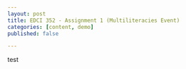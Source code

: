 ```yaml
---
layout: post
title: EDCI 352 - Assignment 1 (Multiliteracies Event)
categories: [content, demo]
published: false

---
```


test
<!--
Drawing on funds of knowledge, and integrating understandings from our course, 
readings and BC Curriculum, you will create a critically-informed reflection (as either
an – approximately -  25 minute podcast, video or 4 page paper) on a text or 
literacy event that helped to shape your views of teaching and learning. You will 
then examine and discuss how the BC Curriculum and Multiliteracies Pedagogy 
support and/or challenge your conceptions of teaching and learning. 
Your paper/pod

-->
